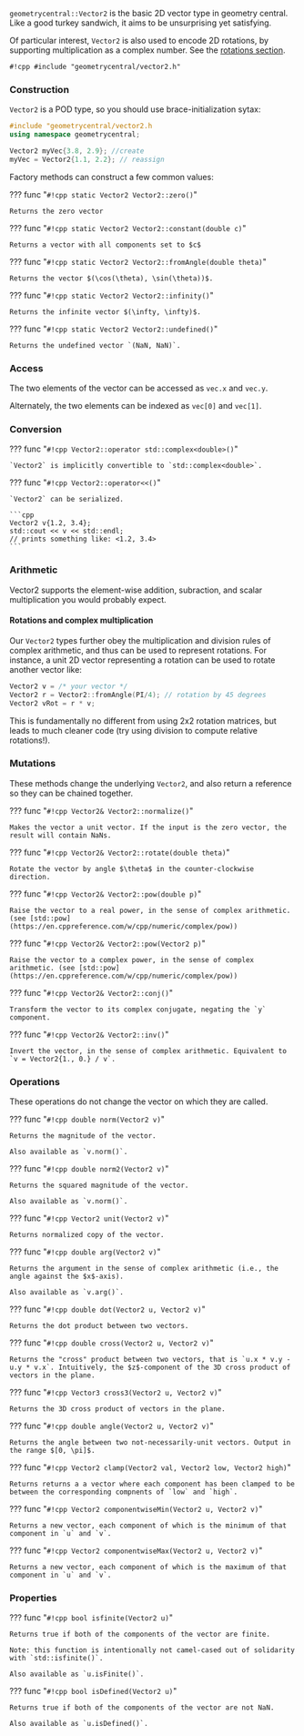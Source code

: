 `geometrycentral::Vector2` is the basic 2D vector type in geometry central. Like a good turkey sandwich, it aims to be unsurprising yet satisfying.

Of particular interest, `Vector2` is also used to encode 2D rotations, by supporting multiplication as a complex number. See the [rotations section](#rotations-and-complex-multiplication).

`#!cpp #include "geometrycentral/vector2.h"`

### Construction 

`Vector2` is a POD type, so you should use brace-initialization sytax:

```cpp
#include "geometrycentral/vector2.h
using namespace geometrycentral;

Vector2 myVec{3.8, 2.9}; //create
myVec = Vector2{1.1, 2.2}; // reassign
```

Factory methods can construct a few common values:

??? func "`#!cpp static Vector2 Vector2::zero()`"

    Returns the zero vector

??? func "`#!cpp static Vector2 Vector2::constant(double c)`"

    Returns a vector with all components set to $c$

??? func "`#!cpp static Vector2 Vector2::fromAngle(double theta)`"

    Returns the vector $(\cos(\theta), \sin(\theta))$.

??? func "`#!cpp static Vector2 Vector2::infinity()`"

    Returns the infinite vector $(\infty, \infty)$.

??? func "`#!cpp static Vector2 Vector2::undefined()`"

    Returns the undefined vector `(NaN, NaN)`.

### Access

The two elements of the vector can be accessed as `vec.x` and `vec.y`.

Alternately, the two elements can be indexed as `vec[0]` and `vec[1]`.


### Conversion

??? func "`#!cpp Vector2::operator std::complex<double>()`"

    `Vector2` is implicitly convertible to `std::complex<double>`.

??? func "`#!cpp Vector2::operator<<()`"

    `Vector2` can be serialized.

    ```cpp
    Vector2 v{1.2, 3.4};
    std::cout << v << std::endl;
    // prints something like: <1.2, 3.4>
    ```

### Arithmetic

Vector2 supports the element-wise addition, subraction, and scalar multiplication you would probably expect.

#### Rotations and complex multiplication

Our `Vector2` types further obey the multiplication and division rules of complex arithmetic, and thus can be used to represent rotations. For instance, a unit 2D vector representing a rotation can be used to rotate another vector like:
```cpp
Vector2 v = /* your vector */
Vector2 r = Vector2::fromAngle(PI/4); // rotation by 45 degrees
Vector2 vRot = r * v;
```
This is fundamentally no different from using 2x2 rotation matrices, but leads to much cleaner code (try using division to compute relative rotations!).


### Mutations

These methods change the underlying `Vector2`, and also return a reference so they can be chained together.

??? func "`#!cpp Vector2& Vector2::normalize()`"

    Makes the vector a unit vector. If the input is the zero vector, the result will contain NaNs.


??? func "`#!cpp Vector2& Vector2::rotate(double theta)`"

    Rotate the vector by angle $\theta$ in the counter-clockwise direction.


??? func "`#!cpp Vector2& Vector2::pow(double p)`"

    Raise the vector to a real power, in the sense of complex arithmetic. (see [std::pow](https://en.cppreference.com/w/cpp/numeric/complex/pow))


??? func "`#!cpp Vector2& Vector2::pow(Vector2 p)`"

    Raise the vector to a complex power, in the sense of complex arithmetic. (see [std::pow](https://en.cppreference.com/w/cpp/numeric/complex/pow))


??? func "`#!cpp Vector2& Vector2::conj()`"

    Transform the vector to its complex conjugate, negating the `y` component.

??? func "`#!cpp Vector2& Vector2::inv()`"

    Invert the vector, in the sense of complex arithmetic. Equivalent to `v = Vector2{1., 0.} / v`.



### Operations

These operations do not change the vector on which they are called.

??? func "`#!cpp double norm(Vector2 v)`"

    Returns the magnitude of the vector.

    Also available as `v.norm()`.


??? func "`#!cpp double norm2(Vector2 v)`"

    Returns the squared magnitude of the vector.

    Also available as `v.norm()`.


??? func "`#!cpp Vector2 unit(Vector2 v)`"

    Returns normalized copy of the vector.


??? func "`#!cpp double arg(Vector2 v)`"

    Returns the argument in the sense of complex arithmetic (i.e., the angle against the $x$-axis).

    Also available as `v.arg()`.


??? func "`#!cpp double dot(Vector2 u, Vector2 v)`"

    Returns the dot product between two vectors.


??? func "`#!cpp double cross(Vector2 u, Vector2 v)`"

    Returns the "cross" product between two vectors, that is `u.x * v.y - u.y * v.x`. Intuitively, the $z$-component of the 3D cross product of vectors in the plane.


??? func "`#!cpp Vector3 cross3(Vector2 u, Vector2 v)`"

    Returns the 3D cross product of vectors in the plane.


??? func "`#!cpp double angle(Vector2 u, Vector2 v)`"

    Returns the angle between two not-necessarily-unit vectors. Output in the range $[0, \pi]$.

??? func "`#!cpp Vector2 clamp(Vector2 val, Vector2 low, Vector2 high)`"

    Returns returns a a vector where each component has been clamped to be between the corresponding compnents of `low` and `high`.


??? func "`#!cpp Vector2 componentwiseMin(Vector2 u, Vector2 v)`"

    Returns a new vector, each component of which is the minimum of that component in `u` and `v`.


??? func "`#!cpp Vector2 componentwiseMax(Vector2 u, Vector2 v)`"

    Returns a new vector, each component of which is the maximum of that component in `u` and `v`.


### Properties

??? func "`#!cpp bool isfinite(Vector2 u)`"

    Returns true if both of the components of the vector are finite.

    Note: this function is intentionally not camel-cased out of solidarity with `std::isfinite()`.

    Also available as `u.isFinite()`.


??? func "`#!cpp bool isDefined(Vector2 u)`"

    Returns true if both of the components of the vector are not NaN.
    
    Also available as `u.isDefined()`.
